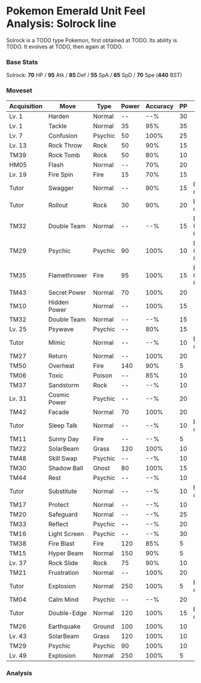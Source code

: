 # Pokemon Emerald Unit Feel Analysis: Solrock line

Solrock is a TODO type Pokemon, first obtained at TODO. Its ability is TODO. It evolves at TODO, then again at TODO.

### Base Stats

Solrock: **70** HP / **95** Atk / **85** Def / **55** SpA / **65** SpD / **70** Spe (**440** BST)

### Moveset

|Acquisition|Move        |Type   |Power|Accuracy|PP |Notes                    |
|---        |---         |---    |---  |---     |---|---                      |
|Lv. 1      |Harden      |Normal |--   |--%     |30 |                         |
|Lv. 1      |Tackle      |Normal |35   |95%     |35 |                         |
|Lv. 7      |Confusion   |Psychic|50   |100%    |25 |                         |
|Lv. 13     |Rock Throw  |Rock   |50   |90%     |15 |                         |
|TM39       |Rock Tomb   |Rock   |50   |80%     |10 |                         |
|HM05       |Flash       |Normal |--   |70%     |20 |                         |
|Lv. 19     |Fire Spin   |Fire   |15   |70%     |15 |                         |
|Tutor      |Swagger     |Normal |--   |90%     |15 |Emerald only             |
|Tutor      |Rollout     |Rock   |30   |90%     |20 |Emerald only             |
|TM32       |Double Team |Normal |--   |--%     |15 |Buy at Game Corner       |
|TM29       |Psychic     |Psychic|90   |100%    |10 |Buy at Game Corner       |
|TM35       |Flamethrower|Fire   |95   |100%    |15 |Buy at Game Corner       |
|TM43       |Secret Power|Normal |70   |100%    |20 |                         |
|TM10       |Hidden Power|Normal |--   |100%    |15 |                         |
|TM32       |Double Team |Normal |--   |--%     |15 |                         |
|Lv. 25     |Psywave     |Psychic|--   |80%     |15 |                         |
|Tutor      |Mimic       |Normal |--   |--%     |10 |Emerald only             |
|TM27       |Return      |Normal |--   |100%    |20 |                         |
|TM50       |Overheat    |Fire   |140  |90%     |5  |                         |
|TM06       |Toxic       |Poison |--   |85%     |10 |                         |
|TM37       |Sandstorm   |Rock   |--   |--%     |10 |                         |
|Lv. 31     |Cosmic Power|Psychic|--   |--%     |20 |                         |
|TM42       |Facade      |Normal |70   |100%    |20 |                         |
|Tutor      |Sleep Talk  |Normal |--   |--%     |10 |Emerald only             |
|TM11       |Sunny Day   |Fire   |--   |--%     |5  |                         |
|TM22       |SolarBeam   |Grass  |120  |100%    |10 |                         |
|TM48       |Skill Swap  |Psychic|--   |--%     |10 |                         |
|TM30       |Shadow Ball |Ghost  |80   |100%    |15 |                         |
|TM44       |Rest        |Psychic|--   |--%     |10 |                         |
|Tutor      |Substitute  |Normal |--   |--%     |10 |Emerald only             |
|TM17       |Protect     |Normal |--   |--%     |10 |                         |
|TM20       |Safeguard   |Normal |--   |--%     |25 |                         |
|TM33       |Reflect     |Psychic|--   |--%     |20 |                         |
|TM16       |Light Screen|Psychic|--   |--%     |30 |                         |
|TM38       |Fire Blast  |Fire   |120  |85%     |5  |                         |
|TM15       |Hyper Beam  |Normal |150  |90%     |5  |                         |
|Lv. 37     |Rock Slide  |Rock   |75   |90%     |10 |                         |
|TM21       |Frustration |Normal |--   |100%    |20 |                         |
|Tutor      |Explosion   |Normal |250  |100%    |5  |Emerald only             |
|TM04       |Calm Mind   |Psychic|--   |--%     |20 |                         |
|Tutor      |Double-Edge |Normal |120  |100%    |15 |Emerald only             |
|TM26       |Earthquake  |Ground |100  |100%    |10 |                         |
|Lv. 43     |SolarBeam   |Grass  |120  |100%    |10 |                         |
|TM29       |Psychic     |Psychic|90   |100%    |10 |                         |
|Lv. 49     |Explosion   |Normal |250  |100%    |5  |                         |

### Analysis